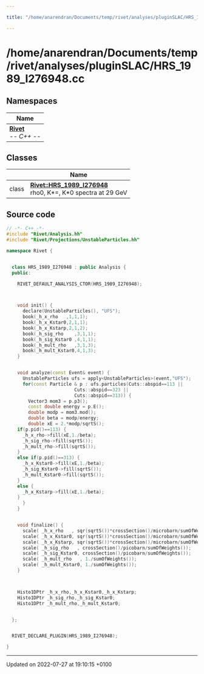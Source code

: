 ```yaml
---

title: "/home/anarendran/Documents/temp/rivet/analyses/pluginSLAC/HRS_1989_I276948.cc"

---
```


# /home/anarendran/Documents/temp/rivet/analyses/pluginSLAC/HRS_1989_I276948.cc



## Namespaces

| Name           |
| -------------- |
| **[Rivet](http://example.org/namespaces/namespacerivet/)** <br>-*- C++ -*-  |

## Classes

|                | Name           |
| -------------- | -------------- |
| class | **[Rivet::HRS_1989_I276948](http://example.org/classes/classrivet_1_1hrs__1989__i276948/)** <br>rho0, K*=, K*0 spectra at 29 GeV  |




## Source code

```cpp
// -*- C++ -*-
#include "Rivet/Analysis.hh"
#include "Rivet/Projections/UnstableParticles.hh"

namespace Rivet {


  class HRS_1989_I276948 : public Analysis {
  public:

    RIVET_DEFAULT_ANALYSIS_CTOR(HRS_1989_I276948);



    void init() {
      declare(UnstableParticles(), "UFS");
      book(_h_x_rho   ,1,1,1);
      book(_h_x_Kstar0,2,1,1);
      book(_h_x_Kstarp,2,1,2);
      book(_h_sig_rho    ,3,1,1);
      book(_h_sig_Kstar0 ,4,1,1);
      book(_h_mult_rho   ,3,1,3);
      book(_h_mult_Kstar0,4,1,3);
    }


    void analyze(const Event& event) {
      UnstableParticles ufs = apply<UnstableParticles>(event,"UFS");
      for(const Particle & p : ufs.particles(Cuts::abspid==113 ||
                         Cuts::abspid==323 ||
                         Cuts::abspid==313)) {
        Vector3 mom3 = p.p3();
        const double energy = p.E();
        double modp = mom3.mod();
        double beta = modp/energy;
        double xE = 2.*modp/sqrtS();
    if(p.pid()==113) {
      _h_x_rho->fill(xE,1./beta);
      _h_sig_rho->fill(sqrtS());
      _h_mult_rho->fill(sqrtS());
    }
    else if(p.pid()==313) {
      _h_x_Kstar0->fill(xE,1./beta);
      _h_sig_Kstar0->fill(sqrtS());
      _h_mult_Kstar0->fill(sqrtS());
    }
    else {
      _h_x_Kstarp->fill(xE,1./beta);
    }
      }
    }


    void finalize() {
      scale( _h_x_rho   , sqr(sqrtS())*crossSection()/microbarn/sumOfWeights());
      scale( _h_x_Kstar0, sqr(sqrtS())*crossSection()/microbarn/sumOfWeights());
      scale( _h_x_Kstarp, sqr(sqrtS())*crossSection()/microbarn/sumOfWeights());
      scale( _h_sig_rho   , crossSection()/picobarn/sumOfWeights());
      scale( _h_sig_Kstar0, crossSection()/picobarn/sumOfWeights());
      scale( _h_mult_rho   , 1./sumOfWeights());
      scale( _h_mult_Kstar0, 1./sumOfWeights());
    }



    Histo1DPtr _h_x_rho,_h_x_Kstar0,_h_x_Kstarp;
    Histo1DPtr _h_sig_rho,_h_sig_Kstar0;
    Histo1DPtr _h_mult_rho,_h_mult_Kstar0;


  };


  RIVET_DECLARE_PLUGIN(HRS_1989_I276948);

}
```


-------------------------------

Updated on 2022-07-27 at 19:10:15 +0100
